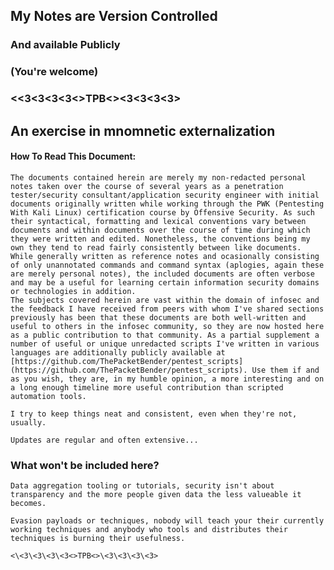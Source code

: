 ## My Notes are Version Controlled

### And available Publicly

### (You're welcome)

### <\<3\<3\<3\<3<>TPB<>\<3\<3\<3\<3>

## An exercise in mnomnetic externalization
#### How To Read This Document:
	The documents contained herein are merely my non-redacted personal notes taken over the course of several years as a penetration tester/security consultant/application security engineer with initial documents originally written while working through the PWK (Pentesting With Kali Linux) certification course by Offensive Security. As such their syntactical, formatting and lexical conventions vary between documents and within documents over the course of time during which they were written and edited. Nonetheless, the conventions being my own they tend to read fairly consistently between like documents. While generally written as reference notes and ocasionally consisting of only unannotated commands and command syntax (aplogies, again these are merely personal notes), the included documents are often verbose and may be a useful for learning certain information security domains or technologies in addition.
	The subjects covered herein are vast within the domain of infosec and the feedback I have received from peers with whom I've shared sections previously has been that these documents are both well-written and useful to others in the infosec community, so they are now hosted here as a public contribution to that community. As a partial supplement a number of useful or unique unredacted scripts I've written in various languages are additionally publicly available at [https://github.com/ThePacketBender/pentest_scripts](https://github.com/ThePacketBender/pentest_scripts). Use them if and as you wish, they are, in my humble opinion, a more interesting and on a long enough timeline more useful contribution than scripted automation tools.
	
	I try to keep things neat and consistent, even when they're not, usually.
	
	Updates are regular and often extensive...

### What won't be included here?
	
	Data aggregation tooling or tutorials, security isn't about transparency and the more people given data the less valueable it becomes.
	
	Evasion payloads or techniques, nobody will teach your their currently working techniques and anybody who tools and distributes their techniques is burning their usefulness.
	
	<\<3\<3\<3\<3<>TPB<>\<3\<3\<3\<3>
	
	